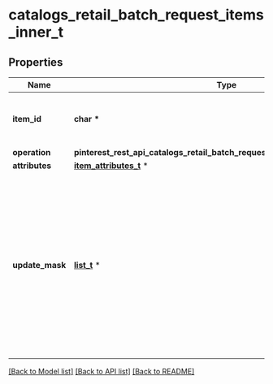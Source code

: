 # catalogs_retail_batch_request_items_inner_t

## Properties
Name | Type | Description | Notes
------------ | ------------- | ------------- | -------------
**item_id** | **char \*** | The catalog item id in the merchant namespace | 
**operation** | **pinterest_rest_api_catalogs_retail_batch_request_items_inner_OPERATION_e** |  | 
**attributes** | [**item_attributes_t**](item_attributes.md) \* |  | 
**update_mask** | [**list_t**](update_mask_field_type.md) \* | The list of product attributes to be updated. Attributes specified in the update mask without a value specified in the body will be deleted from the product item. | [optional] 

[[Back to Model list]](../README.md#documentation-for-models) [[Back to API list]](../README.md#documentation-for-api-endpoints) [[Back to README]](../README.md)


